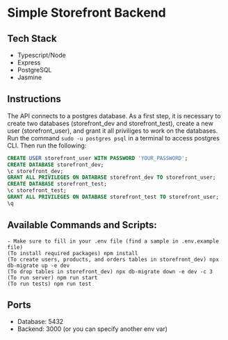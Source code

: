 # Simple Storefront Backend

## Tech Stack
- Typescript/Node
- Express
- PostgreSQL
- Jasmine

## Instructions
The API connects to a postgres database. As a first step, it is necessary to create two databases (storefront_dev and storefront_test), create a new user (storefront_user), and grant it all priviliges to work on the databases. \
Run the command `sudo -u postgres psql` in a terminal to access postgres CLI. Then run the following:

```SQL
CREATE USER storefront_user WITH PASSWORD 'YOUR_PASSWORD';
CREATE DATABASE storefront_dev;
\c storefront_dev;
GRANT ALL PRIVILEGES ON DATABASE storefront_dev TO storefront_user;
CREATE DATABASE storefront_test;
\c storefront_test;
GRANT ALL PRIVILEGES ON DATABASE storefront_test TO storefront_user;
\q
````

## Available Commands and Scripts: 

```
- Make sure to fill in your .env file (find a sample in .env.example file)
(To install required packages) npm install
(To create users, products, and orders tables in storefront_dev) npx db-migrate up -e dev
(To drop tables in storefront_dev) npx db-migrate down -e dev -c 3 
(To run server) npm run start
(To run tests) npm run test
````


## Ports
- Database: 5432
- Backend: 3000 (or you can specify another env var)
  